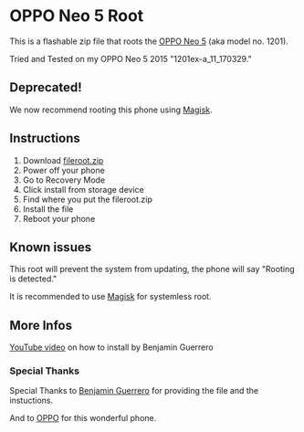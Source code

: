# OPPO Neo 5 Root
This is a flashable zip file that roots the [OPPO Neo 5](https://www.gsmarena.com/oppo_neo_5_(2015)-7278.php) (aka model no. 1201).

Tried and Tested on my OPPO Neo 5 2015 "1201ex-a_11_170329."

## Deprecated!
We now recommend rooting this phone using [Magisk](https://github.com/topjohnwu/Magisk).

## Instructions
1. Download [fileroot.zip](https://github.com/AnimMouse/oppo-neo5-root/releases/download/v1.0/fileroot.zip)
2. Power off your phone
3. Go to Recovery Mode
4. Click install from storage device
5. Find where you put the fileroot.zip
6. Install the file
7. Reboot your phone

## Known issues
This root will prevent the system from updating, the phone will say "Rooting is detected."

It is recommended to use [Magisk](https://github.com/topjohnwu/Magisk) for systemless root.

## More Infos
[YouTube video](https://youtu.be/Y9WEKqd3o2c) on how to install by Benjamin Guerrero

### Special Thanks
Special Thanks to [Benjamin Guerrero](https://www.youtube.com/channel/UC0HW-d4R4UBiGjeQoeNKtqg) for providing the file and the instuctions.

And to [OPPO](https://www.oppo.com/) for this wonderful phone.

